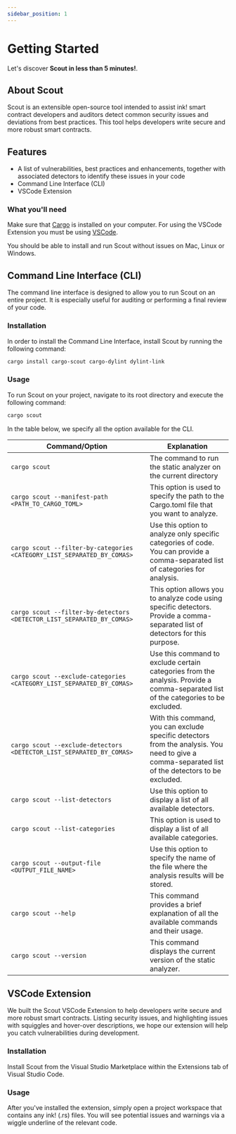 ```yaml
---
sidebar_position: 1
---
```


# Getting Started

Let's discover **Scout in less than 5 minutes!**.

## About Scout

Scout is an extensible open-source tool intended to assist ink! smart contract developers and auditors detect common security issues and deviations from best practices. This tool helps developers write secure and more robust smart contracts.

## Features

* A list of vulnerabilities, best practices and enhancements, together with associated detectors to identify these issues in your code
* Command Line Interface (CLI)
* VSCode Extension

### What you'll need

Make sure that [Cargo](https://doc.rust-lang.org/cargo/getting-started/installation.html) is installed on your computer. For using the VSCode Extension you must be using [VSCode](https://code.visualstudio.com/).

You should be able to install and run Scout without issues on Mac, Linux or Windows.

## Command Line Interface (CLI)

The command line interface is designed to allow you to run Scout on an entire project. It is especially useful for auditing or performing a final review of your code.

### Installation

In order to install the Command Line Interface, install Scout by running the following command:

```bash
cargo install cargo-scout cargo-dylint dylint-link
```

### Usage

To run Scout on your project, navigate to its root directory and execute the following command:

```bash
cargo scout
```

In the table below, we specify all the option available for the CLI.

| Command/Option | Explanation |
| --- | --- |
| `cargo scout` | The command to run the static analyzer on the current directory |
| `cargo scout --manifest-path <PATH_TO_CARGO_TOML>` | This option is used to specify the path to the Cargo.toml file that you want to analyze. |
| `cargo scout --filter-by-categories <CATEGORY_LIST_SEPARATED_BY_COMAS>` | Use this option to analyze only specific categories of code. You can provide a comma-separated list of categories for analysis. |
| `cargo scout --filter-by-detectors <DETECTOR_LIST_SEPARATED_BY_COMAS>` | This option allows you to analyze code using specific detectors. Provide a comma-separated list of detectors for this purpose. |
| `cargo scout --exclude-categories <CATEGORY_LIST_SEPARATED_BY_COMAS>` | Use this command to exclude certain categories from the analysis. Provide a comma-separated list of the categories to be excluded. |
| `cargo scout --exclude-detectors <DETECTOR_LIST_SEPARATED_BY_COMAS>` | With this command, you can exclude specific detectors from the analysis. You need to give a comma-separated list of the detectors to be excluded. |
| `cargo scout --list-detectors` | Use this option to display a list of all available detectors. |
| `cargo scout --list-categories` | This option is used to display a list of all available categories. |
| `cargo scout --output-file <OUTPUT_FILE_NAME>` | Use this option to specify the name of the file where the analysis results will be stored. |
| `cargo scout --help` | This command provides a brief explanation of all the available commands and their usage. |
| `cargo scout --version` | This command displays the current version of the static analyzer. |


## VSCode Extension

We built the Scout VSCode Extension to help developers write secure and more robust smart contracts. Listing security issues, and highlighting issues with squiggles and hover-over descriptions, we hope our extension will help you catch vulnerabilities during development.


### Installation

Install Scout from the Visual Studio Marketplace within the Extensions tab of Visual Studio Code.


### Usage

After you've installed the extension, simply open a project workspace that contains any ink! (.rs) files. You will see potential issues and warnings via a wiggle underline of the relevant code.

